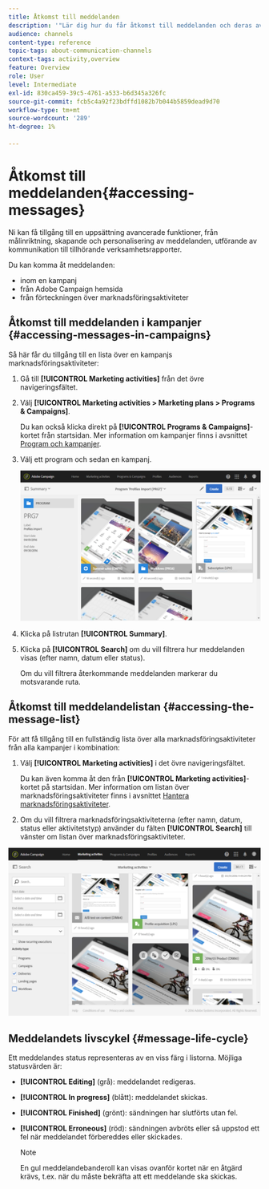 ```yaml
---
title: Åtkomst till meddelanden
description: '"Lär dig hur du får åtkomst till meddelanden och deras avancerade funktioner: skapande, målinriktning, personalisering, utförande och rapportering."'
audience: channels
content-type: reference
topic-tags: about-communication-channels
context-tags: activity,overview
feature: Overview
role: User
level: Intermediate
exl-id: 830ca459-39c5-4761-a533-b6d345a326fc
source-git-commit: fcb5c4a92f23bdffd1082b7b044b5859dead9d70
workflow-type: tm+mt
source-wordcount: '289'
ht-degree: 1%

---
```


# Åtkomst till meddelanden{#accessing-messages}

Ni kan få tillgång till en uppsättning avancerade funktioner, från målinriktning, skapande och personalisering av meddelanden, utförande av kommunikation till tillhörande verksamhetsrapporter.

Du kan komma åt meddelanden:

* inom en kampanj
* från Adobe Campaign hemsida
* från förteckningen över marknadsföringsaktiviteter

## Åtkomst till meddelanden i kampanjer {#accessing-messages-in-campaigns}

Så här får du tillgång till en lista över en kampanjs marknadsföringsaktiviteter:

1. Gå till **[!UICONTROL Marketing activities]** från det övre navigeringsfältet.
1. Välj **[!UICONTROL Marketing activities > Marketing plans > Programs & Campaigns]**.

   Du kan också klicka direkt på **[!UICONTROL Programs & Campaigns]**-kortet från startsidan. Mer information om kampanjer finns i avsnittet [Program och kampanjer](../../start/using/programs-and-campaigns.md).

1. Välj ett program och sedan en kampanj.

   ![](assets/delivery_list_1.png)

1. Klicka på listrutan **[!UICONTROL Summary]**.
1. Klicka på **[!UICONTROL Search]** om du vill filtrera hur meddelanden visas (efter namn, datum eller status).

   Om du vill filtrera återkommande meddelanden markerar du motsvarande ruta.

## Åtkomst till meddelandelistan {#accessing-the-message-list}

För att få tillgång till en fullständig lista över alla marknadsföringsaktiviteter från alla kampanjer i kombination:

1. Välj **[!UICONTROL Marketing activities]** i det övre navigeringsfältet.

   Du kan även komma åt den från **[!UICONTROL Marketing activities]**-kortet på startsidan. Mer information om listan över marknadsföringsaktiviteter finns i avsnittet [Hantera marknadsföringsaktiviteter](../../start/using/marketing-activities.md#creating-a-marketing-activity).

1. Om du vill filtrera marknadsföringsaktiviteterna (efter namn, datum, status eller aktivitetstyp) använder du fälten **[!UICONTROL Search]** till vänster om listan över marknadsföringsaktiviteter.

![](assets/delivery_list_2.png)

## Meddelandets livscykel {#message-life-cycle}

Ett meddelandes status representeras av en viss färg i listorna. Möjliga statusvärden är:

* **[!UICONTROL Editing]** (grå): meddelandet redigeras.
* **[!UICONTROL In progress]** (blått): meddelandet skickas.
* **[!UICONTROL Finished]** (grönt): sändningen har slutförts utan fel.
* **[!UICONTROL Erroneous]** (röd): sändningen avbröts eller så uppstod ett fel när meddelandet förbereddes eller skickades.

   >[!NOTE]
   >
   >En gul meddelandebanderoll kan visas ovanför kortet när en åtgärd krävs, t.ex. när du måste bekräfta att ett meddelande ska skickas.
